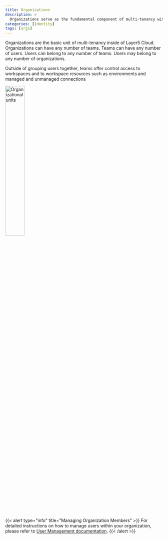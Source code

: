 ```yaml
---
title: Organizations
description: >
  Organizations serve as the fundamental component of multi-tenancy within the Layer5 Cloud.
categories: [Identity]
tags: [orgs]
---
```


Organizations are the basic unit of multi-tenancy inside of Layer5 Cloud. Organizations can have any number of teams. Teams can have any number of users. Users can belong to any number of teams. Users may belong to any number of organizations.

Outside of grouping users together, teams offer control access to workspaces and to workspace resources such as environments and managed and unmanaged connections

<img src="/cloud/identity/images/organization_units.svg" alt="Organizational units" style="width: 35%;" />

{{< alert type="info" title="Managing Organization Members" >}}
For detailed instructions on how to manage users within your organization, please refer to [User Management documentation](https://docs.layer5.io/cloud/identity/users/user-management/).
{{< /alert >}}
